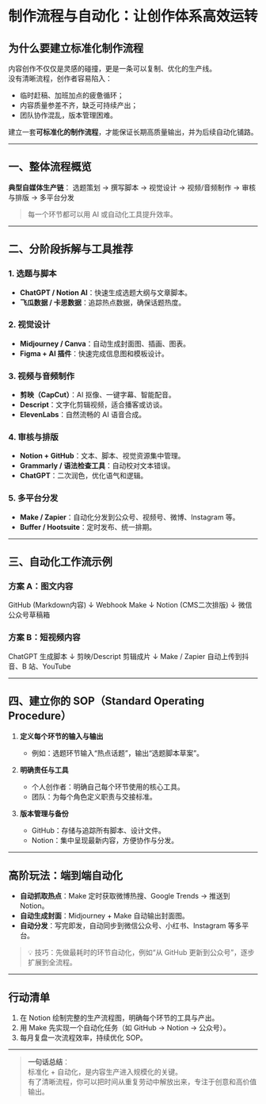 # 制作流程与自动化：让创作体系高效运转

## 为什么要建立标准化制作流程
内容创作不仅仅是灵感的碰撞，更是一条可以复制、优化的生产线。  
没有清晰流程，创作者容易陷入：
- 临时赶稿、加班加点的疲惫循环；
- 内容质量参差不齐，缺乏可持续产出；
- 团队协作混乱，版本管理困难。

建立一套**可标准化的制作流程**，才能保证长期高质量输出，并为后续自动化铺路。

---

## 一、整体流程概览

**典型自媒体生产链**：
选题策划 → 撰写脚本 → 视觉设计 → 视频/音频制作 → 审核与排版 → 多平台分发
> 每一个环节都可以用 AI 或自动化工具提升效率。

---

## 二、分阶段拆解与工具推荐

### 1. 选题与脚本
- **ChatGPT / Notion AI**：快速生成选题大纲与文章脚本。
- **飞瓜数据 / 卡思数据**：追踪热点数据，确保话题热度。

### 2. 视觉设计
- **Midjourney / Canva**：自动生成封面图、插画、图表。
- **Figma + AI 插件**：快速完成信息图和模板设计。

### 3. 视频与音频制作
- **剪映（CapCut）**：AI 抠像、一键字幕、智能配音。
- **Descript**：文字化剪辑视频，适合播客或访谈。
- **ElevenLabs**：自然流畅的 AI 语音合成。

### 4. 审核与排版
- **Notion + GitHub**：文本、脚本、视觉资源集中管理。
- **Grammarly / 语法检查工具**：自动校对文本错误。
- **ChatGPT**：二次润色，优化语气和逻辑。

### 5. 多平台分发
- **Make / Zapier**：自动化分发到公众号、视频号、微博、Instagram 等。
- **Buffer / Hootsuite**：定时发布、统一排期。

---

## 三、自动化工作流示例

### 方案 A：图文内容

GitHub (Markdown内容)
↓  Webhook
Make
↓
Notion (CMS二次排版)
↓
微信公众号草稿箱

### 方案 B：短视频内容

ChatGPT 生成脚本
↓
剪映/Descript 剪辑成片
↓
Make / Zapier 自动上传到抖音、B 站、YouTube

---

## 四、建立你的 SOP（Standard Operating Procedure）

1. **定义每个环节的输入与输出**  
   - 例如：选题环节输入“热点话题”，输出“选题脚本草案”。

2. **明确责任与工具**  
   - 个人创作者：明确自己每个环节使用的核心工具。  
   - 团队：为每个角色定义职责与交接标准。

3. **版本管理与备份**  
   - GitHub：存储与追踪所有脚本、设计文件。
   - Notion：集中呈现最新内容，方便协作与分发。

---

## 高阶玩法：端到端自动化

- **自动抓取热点**：Make 定时获取微博热搜、Google Trends → 推送到 Notion。
- **自动生成封面**：Midjourney + Make 自动输出封面图。
- **自动分发**：写完即发，自动同步到微信公众号、小红书、Instagram 等多平台。

> 💡 技巧：先做最耗时的环节自动化，例如“从 GitHub 更新到公众号”，逐步扩展到全流程。

---

## 行动清单
1. 在 Notion 绘制完整的生产流程图，明确每个环节的工具与产出。
2. 用 Make 先实现一个自动化任务（如 GitHub → Notion → 公众号）。
3. 每月复盘一次流程效率，持续优化 SOP。

---

> **一句话总结**：  
> 标准化 + 自动化，是内容生产进入规模化的关键。  
> 有了清晰流程，你可以把时间从重复劳动中解放出来，专注于创意和高价值输出。

